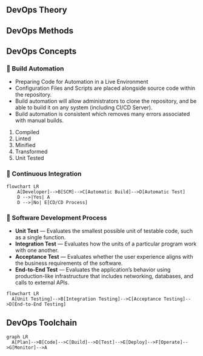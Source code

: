 <!--DevOps_Theory-->
## DevOps Theory

<!--DevOps_Methods-->
## DevOps Methods

<!--DevOps_Concepts-->
## DevOps Concepts

<!--DevProcess_Content-->
### :pineapple: Build Automation
* Preparing Code for Automation in a Live Environment
* Configuration Files and Scripts are placed alongside source code within the repository.
* Build automation will allow administrators to clone the repository, and be able to build it on any system (including CI/CD Server).
* Build automation is consistent which removes many errors associated with manual builds. 
1. Compiled
2. Linted
3. Minified
4. Transformed
5. Unit Tested

### :pineapple: Continuous Integration
```mermaid
flowchart LR
    A[Developer]-->B[SCM]-->C[Automatic Build]-->D[Automatic Test]
    D -->|Yes| A
    D -->|No| E[CD/CD Process]
```


### :pineapple: Software Development Process
- **Unit Test** — Evaluates the smallest possible unit of testable code, such as a single function.
- **Integration Test** — Evaluates how the units of a particular program work with one another.
- **Acceptance Test** — Evaluates whether the user experience aligns with the business requirements of the software.
- **End-to-End Test** — Evaluates the application’s behavior using production-like infrastructure that includes networking, databases, and calls to external APIs.

<!--DevProcess_Flowchart-->
```mermaid
flowchart LR
  A[Unit Testing]-->B[Integration Testing]-->C[Acceptance Testing]-->D[End-to-End Testing]
```

<!--DevOps_Toolchain-->
## DevOps Toolchain
<!--DevProcess_Flowchart-->
```mermaid
graph LR
  A[Plan]-->B[Code]-->C[Build]-->D[Test]-->E[Deploy]-->F[Operate]-->G[Monitor]-->A
```
